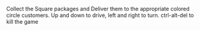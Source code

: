 Collect the Square packages and Deliver them to the appropriate colored circle customers. Up and down to drive, left and right to turn. ctrl-alt-del to kill the game
